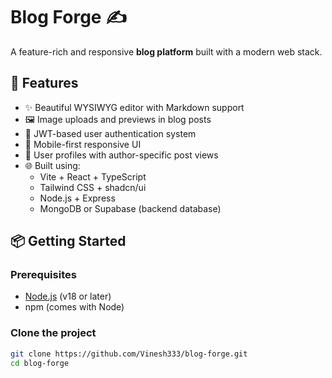 # Blog Forge ✍️

A feature-rich and responsive **blog platform** built with a modern web stack.

## 🚀 Features

- ✨ Beautiful WYSIWYG editor with Markdown support
- 🖼️ Image uploads and previews in blog posts
- 🔐 JWT-based user authentication system
- 📱 Mobile-first responsive UI
- 👤 User profiles with author-specific post views
- 🌐 Built using:
  - Vite + React + TypeScript
  - Tailwind CSS + shadcn/ui
  - Node.js + Express
  - MongoDB or Supabase (backend database)

## 📦 Getting Started

### Prerequisites

- [Node.js](https://nodejs.org/) (v18 or later)
- npm (comes with Node)

### Clone the project

```bash
git clone https://github.com/Vinesh333/blog-forge.git
cd blog-forge
